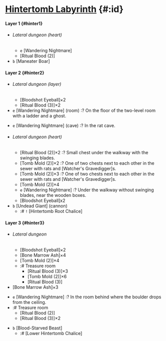 # [Hintertomb Labyrinth](@) {#:id}

#### Layer 1 {#hinter1}
+ ###### Lateral dungeon (heart)
  - `e` [Wandering Nightmare]
  - [Ritual Blood (2)]
+ `b` [Maneater Boar]
  
#### Layer 2 {#hinter2}
+ ###### Lateral dungeon (layer)
  - [Bloodshot Eyeball]×2
  - [Ritual Blood (3)]×2
+ `e` [Wandering Nightmare] (room)
  :? On the floor of the two-level room with a ladder and a ghost.
- `e` [Wandering Nightmare] (cave)
  :? In the rat cave.
+ ###### Lateral dungeon (heart)
  - [Ritual Blood (2)]×2
    :? Small chest under the walkway with the swinging blades.
  - [Tomb Mold (2)]×2
    :? One of two chests next to each other in the sewer with rats and [Watcher's Gravedigger]s.
  - [Tomb Mold (2)]×3
    :? One of two chests next to each other in the sewer with rats and [Watcher's Gravedigger]s.
  - [Tomb Mold (2)]×4
  - `e` [Wandering Nightmare]
    :? Under the walkway without swinging blades, near the wooden boxes.
  - [Bloodshot Eyeball]x2
+ `b` [Undead Giant] (cannon)
  - :# `!` [Hintertomb Root Chalice]
  
  
#### Layer 3 {#hinter3}
+ ###### Lateral dungeon
  - [Bloodshot Eyeball]×2
  - [Bone Marrow Ash]×4
  - [Tomb Mold (2)]×4
  + :# Treasure room
    - [Ritual Blood (3)]×3
    - [Tomb Mold (2)]×6
    - [Ritual Blood (3)]
+ [Bone Marrow Ash]×3
- `e` [Wandering Nightmare]
  :? In the room behind where the boulder drops from the ceiling.
- :# Treasure room
  - [Ritual Blood (2)]
  - [Ritual Blood (3)]×2
+ `b` [Blood-Starved Beast]
  - :# [Lower Hintertomb Chalice]